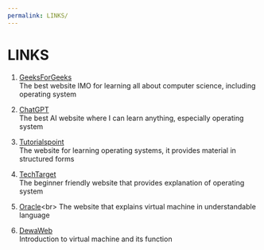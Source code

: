 ```yaml
---
permalink: LINKS/
---
```


# LINKS

1. [GeeksForGeeks](https://www.geeksforgeeks.org/what-is-an-operating-system/)<br>
The best website IMO for learning all about computer science, including operating system

2. [ChatGPT](https://chat.openai.com/)<br>
The best AI website where I can learn anything, especially operating system

3. [Tutorialspoint](https://www.tutorialspoint.com/operating_system/index.htm)<br>
The website for learning operating systems, it provides material in structured forms

4. [TechTarget](https://www.techtarget.com/whatis/definition/operating-system-OS)<br>
The beginner friendly website that provides explanation of operating system

5. [Oracle](https://www.oracle.com/id/cloud/compute/virtual-machines/what-is-virtual-machine/#:~:text=Oracle%20VM%20gives%20users%20the,deployed%2C%20with%20support%20from%20Oracle.)<br>
The website that explains virtual machine in understandable language

6. [DewaWeb](https://www.dewaweb.com/blog/apa-itu-virtual-machine/)<br>
Introduction to virtual machine and its function
